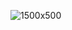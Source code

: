 ![1500x500](https://user-images.githubusercontent.com/18606082/195966157-e34a23c9-5066-4cc3-928b-357c5ec2dff8.jpeg)
